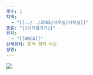 ```yaml
---
갯수: 1
지역:
  - "[[../../ZONE/사무실|사무실]]"
종류: "[[디지털기기]]"
위치:
  - "[[WBCA]]"
상세위치: 흰색 정리 박스
설명:
---
```


![](http://192.168.50.22/devices/240907_IMG_0031.jpg)
